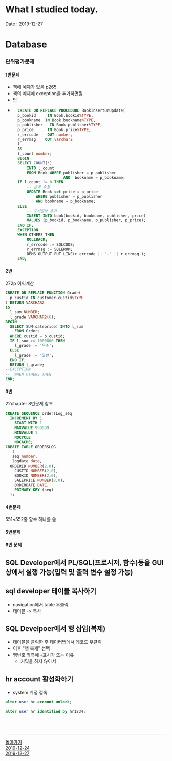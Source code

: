 # What I studied today.
Date : 2019-12-27
# Database
### 단위평가문제
#### 1번문제
- 책에 예제가 있음 p265
- 책의 예제에 exception을 추가하면됨
- 답
- ```sql
	CREATE OR REPLACE PROCEDURE BookInsertOrUpdate(
	p_bookid     IN Book.bookid%TYPE,
	p_bookname  IN Book.bookname%TYPE,
	p_publisher   IN Book.publisher%TYPE,
	p_price      IN Book.price%TYPE,
	r_errcode    OUT number,
	r_errmsg    OUT varchar2
	)
	AS
	l_count number;
	BEGIN
	SELECT COUNT(*) 
		INTO l_count
		FROM Book WHERE publisher = p_publisher
						AND  bookname = p_bookname;
	IF l_count != 0 THEN
		-- 금액 수정
		UPDATE Book set price = p_price  
			WHERE publisher = p_publisher
			AND bookname = p_bookname;
	ELSE 
		-- 도서정보 추가
		INSERT INTO book(bookid, bookname, publisher, price)
		VALUES (p_bookid, p_bookname, p_publisher, p_price);
	END IF;
	EXCEPTION
	WHEN OTHERS THEN
		ROLLBACK;
		r_errcode := SQLCODE;
		r_errmsg := SQLERRM;
		DBMS_OUTPUT.PUT_LINE(r_errcode || '-' || r_errmsg );
	END;
	``` 

#### 2번
272p 이익계산
```sql
CREATE OR REPLACE FUNCTION Grade(
  p_custid IN customer.custid%TYPE
) RETURN VARCHAR2
IS
  l_sum NUMBER;
  l_grade VARCHAR2(6);
BEGIN
  SELECT SUM(saleprice) INTO l_sum
    FROM Orders
  WHERE custid = p_custid;
  IF l_sum >= 1000000 THEN
    l_grade := '우수';
  ELSE 
    l_grade := '일반';
  END IF;
  RETURN l_grade;
--EXCEPTION
--  WHEN OTHERS THEN
END;
```
#### 3번
22chapter 8번문제 참조
```sql
CREATE SEQUENCE ordersLog_seq
  INCREMENT BY 1
	START WITH 1
	MAXVALUE 999999
	MINVALUE 1
	NOCYCLE
	NOCACHE;
CREATE TABLE ORDERSLOG
   (	
   seq number,
   logdate date,
  ORDERID NUMBER(2,0), 
	CUSTID NUMBER(2,0), 
	BOOKID NUMBER(2,0), 
	SALEPRICE NUMBER(8,0), 
	ORDERDATE DATE, 
	PRIMARY KEY (seq)
  );
```
#### 4번문제
551~552중 함수 하나를 씀
#### 5번문제
#### 6번 문제
## SQL Developer에서 PL/SQL(프로시저, 함수)등을 GUI상에서 실행 가능(입력 및 출력 변수 설정 가능)
## sql developer 테이블 복사하기
- navigation에서 table 우클릭
- 테이블 -> 복사
## SQL Develpoer에서 행 삽입(복제)
- 테이블을 클릭한 후 데이터탭에서 레코드 우클릭 
- 이후 "행 복제" 선택
- 행번호 좌측에 `+`표시가 뜨는 이유
    - 커밋을 하지 않아서 

## hr account 활성화하기
- system 계정 접속
```sql
alter user hr account unlock;
```
```sql
alter user hr identified by hr1234;
```

<br><br><hr>

[돌아가기](../README.md)  
[2019-12-24](whatIStudied_191223.md)  
[2019-12-27](whatIStudied_191226.md) 


